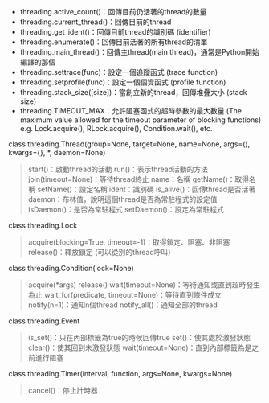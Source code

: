 +   threading.active_count()：回傳目前仍活著的thread的數量
+   threading.current_thread()：回傳目前的thread
+   threading.get_ident()：回傳目前thread的識別碼 (identifier)
+   threading.enumerate()：回傳目前活著的所有thread的清單
+   threading.main_thread()：回傳主thread(main thread)，通常是Python開始編譯的那個
+   threading.settrace(func)：設定一個追蹤函式 (trace function)
+   threading.setprofile(func)：設定一個個資函式 (profile function)
+   threading.stack_size([size])：當創立新的thread，回傳堆疊大小 (stack size)
+   threading.TIMEOUT_MAX：允許阻塞函式的超時參數的最大數量 (The maximum value allowed for the timeout parameter of blocking functions)  e.g. Lock.acquire(), RLock.acquire(), Condition.wait(), etc.

class threading.Thread(group=None, target=None, name=None, args=(), kwargs={}, *, daemon=None)
>    start()：啟動thread的活動
>    run()：表示thread活動的方法
>    join(timeout=None)：等待thread終止
>    name：名稱
>    getName()：取得名稱
>    setName()：設定名稱
>    ident：識別碼
>    is_alive()：回傳thread是否活著
>    daemon：布林值，說明這個thread是否為常駐程式的設定值
>    isDaemon()：是否為常駐程式
>    setDaemon()：設定為常駐程式

class threading.Lock
>    acquire(blocking=True, timeout=-1)：取得鎖定、阻塞、非阻塞
>    release()：釋放鎖定 (可以從別的thread呼叫)

class threading.Condition(lock=None)
>    acquire(*args)
>    release()
>    wait(timeout=None)：等待通知或直到超時發生為止
>    wait_for(predicate, timeout=None)：等待直到條件成立
>    notify(n=1)：通知n個thread
>    notify_all()：通知全部的thread

class threading.Event
>    is_set()：只在內部標籤為true的時候回傳true
>    set()：使其處於激發狀態
>    clear()：使其回到未激發狀態
>    wait(timeout=None)：直到內部標籤為是之前進行阻塞

class threading.Timer(interval, function, args=None, kwargs=None)
>    cancel()：停止計時器
